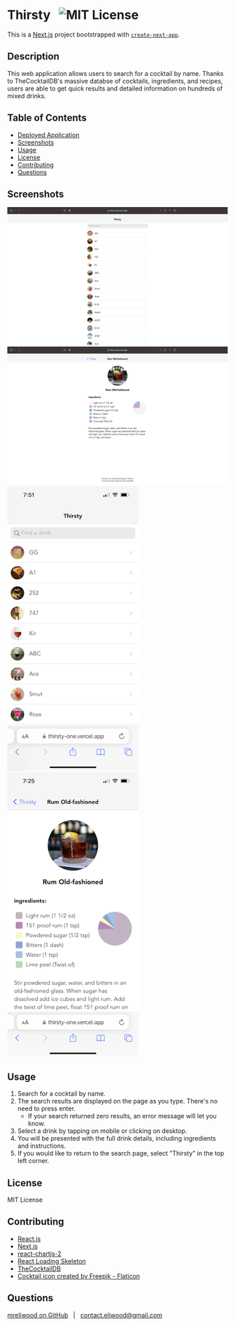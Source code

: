 # Thirsty &nbsp; ![MIT License](https://img.shields.io/badge/license-MIT-green)

This is a [Next.js](https://nextjs.org/) project bootstrapped with [`create-next-app`](https://github.com/vercel/next.js/tree/canary/packages/create-next-app).

## Description

This web application allows users to search for a cocktail by name. Thanks to TheCocktailDB's massive databse of cocktails, ingredients, and recipes, users are able to get quick results and detailed information on hundreds of mixed drinks.

## Table of Contents

-  [Deployed Application](http://https://thirsty-one.vercel.app)
-  [Screenshots](#screenshots)
-  [Usage](#usage)
-  [License](#license)
-  [Contributing](#contributing)
-  [Questions](#questions)

## Screenshots

[![Screenshot of the application](./public/assets/images/desktop-search.png)](http://thirsty-one.vercel.app)
[![Screenshot of the application](./public/assets/images/desktop-detail.png)](http://thirsty-one.vercel.app)
[![Screenshot of the application](./public/assets/images/mobile-search.png)](http://thirsty-one.vercel.app)
[![Screenshot of the application](./public/assets/images/mobile-detail.png)](http://thirsty-one.vercel.app)

## Usage

1. Search for a cocktail by name.
2. The search results are displayed on the page as you type. There's no need to press enter.
   -  If your search returned zero results, an error message will let you know.
3. Select a drink by tapping on mobile or clicking on desktop.
4. You will be presented with the full drink details, including ingredients and instructions.
5. If you would like to return to the search page, select "Thirsty" in the top left corner.

## License

MIT License

## Contributing

-  [React.js](https://react.dev)
-  [Next.js](https://nextjs.org)
-  [react-chartjs-2](https://react-chartjs-2.js.org/examples/pie-chart)
-  [React Loading Skeleton](https://github.com/dvtng/react-loading-skeleton)
-  [TheCocktailDB](https://www.thecocktaildb.com)
-  [Cocktail icon created by Freepik - Flaticon](https://www.flaticon.com/free-icons/cocktail)

## Questions

[mreliwood on GitHub](https://github.com/mreliwood) &nbsp; | &nbsp; [contact.eliwood@gmail.com](mailto:contact.eliwood@gmail.com)
